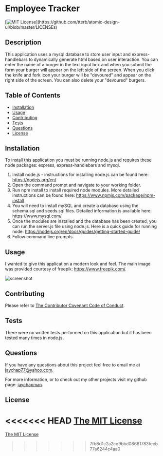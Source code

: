 # Employee Tracker
[![MIT License](https://img.shields.io/apm/l/atomic-design-ui.svg?)](https://github.com/tterb/atomic-design-ui/blob/master/LICENSEs)

## Description 

This application uses a mysql database to store user input and express-handlebars to dynamically generate html based on user interaction. You can enter the name of a burger in the text input box and when you submit the form your burger will appear on the left side of the screen. When you click the knife and fork icon your burger will be "devoured" and appear on the right side of the screen. You can also delete your "devoured" burgers.

## Table of Contents

* [Installation](#installation)
* [Usage](#usage)
* [Contributing](#Contributing)
* [Tests](#Tests)
* [Questions](#Questions)
* [License](#license)

## Installation

To install this application you must be running node.js and requires these node packages: express, express-handlebars and mysql.

1. Install node.js - instructions for installing node.js can be found here: https://nodejs.org/en/
2. Open the command prompt and navigate to your working folder.
3. Run npm install to install required node modules. More detailed instructions can be found here: https://www.npmjs.com/package/npm-install
4. You will need to install mySQL and create a database using the schema.sql and seeds.sql files. Detailed information is available here: https://www.mysql.com/
5. Once the modules are installed and the database has been created, you can run the server.js file using node.js. Here is a quick guide for running node: https://nodejs.org/en/docs/guides/getting-started-guide/
6. Follow command line prompts.

## Usage

I wanted to give this application a modern look and feel. The main image was provided courtesy of freepik: https://www.freepik.com/.

![screenshot](assets/img/screenshot.jpg)


## Contributing

Please refer to [The Contributor Covenant Code of Conduct](https://www.contributor-covenant.org/version/2/0/code_of_conduct/).

## Tests

There were no written tests performed on this application but it has been tested many times in node.js.

## Questions

If you have any questions about this project feel free to email me at jaychap77@yahoo.com. 

For more information, or to check out my other projects visit my github page: [jaychapman](https://github.com/jaychapman).

## License

<<<<<<< HEAD
[The MIT License](https://opensource.org/licenses/MIT)
=======
[The MIT License](https://opensource.org/licenses/MIT)
>>>>>>> 7fb8d1c2a2ce9bbd08681783feeb77a6244c4aa0
